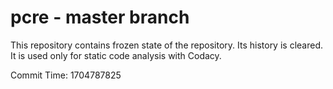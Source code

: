 # pcre - master branch

This repository contains frozen state of the repository.
Its history is cleared. It is used only for static code
analysis with Codacy.

Commit Time: 1704787825